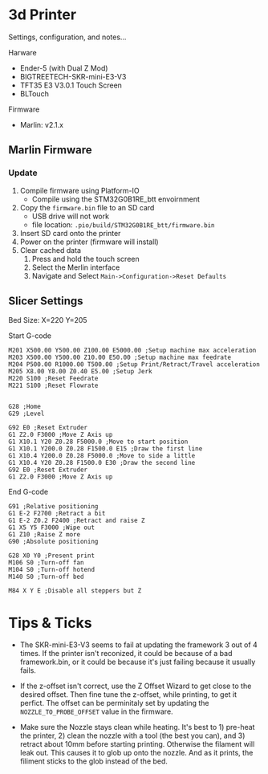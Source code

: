 # 3d Printer
Settings, configuration, and notes...

Harware
 - Ender-5 (with Dual Z Mod)
 - BIGTREETECH-SKR-mini-E3-V3
 - TFT35 E3 V3.0.1 Touch Screen
 - BLTouch
 
Firmware
 - Marlin: v2.1.x

## Marlin Firmware
### Update
 1. Compile firmware using Platform-IO
     - Compile using the STM32G0B1RE_btt envoirnment
 2. Copy the `firmware.bin` file to an SD card
     - USB drive will not work
     - file location: `.pio/build/STM32G0B1RE_btt/firmware.bin`
 3. Insert SD card onto the printer
 4. Power on the printer (firmware will install)
 5. Clear cached data
     1. Press and hold the touch screen
     2. Select the Merlin interface
     3. Navigate and Select `Main->Configuration->Reset Defaults`


## Slicer Settings

Bed Size: X=220 Y=205

Start G-code
```
M201 X500.00 Y500.00 Z100.00 E5000.00 ;Setup machine max acceleration
M203 X500.00 Y500.00 Z10.00 E50.00 ;Setup machine max feedrate
M204 P500.00 R1000.00 T500.00 ;Setup Print/Retract/Travel acceleration
M205 X8.00 Y8.00 Z0.40 E5.00 ;Setup Jerk
M220 S100 ;Reset Feedrate
M221 S100 ;Reset Flowrate


G28 ;Home
G29 ;Level

G92 E0 ;Reset Extruder
G1 Z2.0 F3000 ;Move Z Axis up
G1 X10.1 Y20 Z0.28 F5000.0 ;Move to start position
G1 X10.1 Y200.0 Z0.28 F1500.0 E15 ;Draw the first line
G1 X10.4 Y200.0 Z0.28 F5000.0 ;Move to side a little
G1 X10.4 Y20 Z0.28 F1500.0 E30 ;Draw the second line
G92 E0 ;Reset Extruder
G1 Z2.0 F3000 ;Move Z Axis up
```

End G-code
```
G91 ;Relative positioning
G1 E-2 F2700 ;Retract a bit
G1 E-2 Z0.2 F2400 ;Retract and raise Z
G1 X5 Y5 F3000 ;Wipe out
G1 Z10 ;Raise Z more
G90 ;Absolute positioning

G28 X0 Y0 ;Present print
M106 S0 ;Turn-off fan
M104 S0 ;Turn-off hotend
M140 S0 ;Turn-off bed

M84 X Y E ;Disable all steppers but Z
```

# Tips & Ticks

 * The SKR-mini-E3-V3 seems to fail at updating the framework 3 out of 4 times. If the printer isn't reconized, it could be because of a bad framework.bin, or it could be because it's just failing because it usually fails. 

 * If the z-offset isn't correct, use the Z Offset Wizard to get close to the desired offset. Then fine tune the z-offset, while printing, to get it perfict. The offset can be perminitaly set by updating the `NOZZLE_TO_PROBE_OFFSET` value in the firmware.
 
 * Make sure the Nozzle stays clean while heating. It's best to 1) pre-heat the printer, 2) clean the nozzle with a tool (the best you can), and 3) retract about 10mm before starting printing. Otherwise the filament will leak out. This causes it to glob up onto the nozzle. And as it prints, the filiment sticks to the glob instead of the bed.
